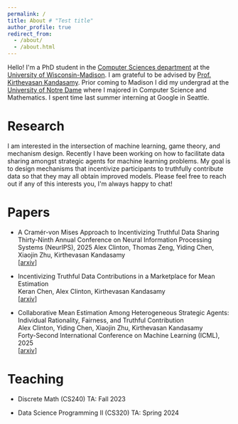 ```yaml
---
permalink: /
title: About # "Test title"
author_profile: true
redirect_from: 
  - /about/
  - /about.html
---
```


Hello! I'm a PhD student in the [Computer Sciences department]((https://www.cs.wisc.edu)) at the [University of Wisconsin-Madison](https://www.wisc.edu). I am grateful to be advised by [Prof. Kirthevasan Kandasamy](https://pages.cs.wisc.edu/~kandasamy/index.html). Prior coming to Madison I did my undergrad at the [University of Notre Dame](https://www.nd.edu) where I majored in Computer Science and Mathematics. 
I spent time last summer interning at Google in Seattle.

Research
======
I am interested in the intersection of machine learning, game theory, and mechanism design. Recently I have been working on how to facilitate data sharing amongst strategic agents for machine learning problems. My goal is to design mechanisms that incentivize participants to truthfully contribute data so that they may all obtain improved models. Please feel free to reach out if any of this interests you, I'm always happy to chat!

Papers
======

- A Cramér-von Mises Approach to Incentivizing Truthful Data Sharing
  Thirty-Ninth Annual Conference on Neural Information Processing Systems (NeurIPS), 2025
  Alex Clinton, Thomas Zeng, Yiding Chen, Xiaojin Zhu, Kirthevasan Kandasamy  
  [[arxiv](https://arxiv.org/abs/2506.07272)]

- Incentivizing Truthful Data Contributions in a Marketplace for Mean Estimation  
  Keran Chen, Alex Clinton, Kirthevasan Kandasamy  
  [[arxiv](https://arxiv.org/abs/2502.16052)]

- Collaborative Mean Estimation Among Heterogeneous Strategic Agents: Individual Rationality, Fairness, and Truthful Contribution  
  Alex Clinton, Yiding Chen, Xiaojin Zhu, Kirthevasan Kandasamy  
  Forty-Second International Conference on Machine Learning (ICML), 2025  
  [[arxiv](https://arxiv.org/abs/2407.15881)]

Teaching
======

- Discrete Math (CS240) TA: Fall 2023

- Data Science Programming II (CS320) TA: Spring 2024
